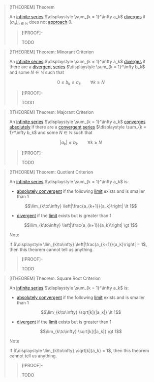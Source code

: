 >[!THEOREM] Theorem
>
>An [infinite series](../Infinite%20Series.md) $\displaystyle \sum_{k = 1}^\infty a_k$ [diverges](Divergence%20of%20an%20Infinite%20Series.md) if $(a_n)_{n\in \mathbb{N}}$ does not [approach](../../Real%20Sequences/Limits%20of%20Sequences/Convergence%20of%20Real%20Sequences.md) $0$.
>
>>[!PROOF]-
>>
>>TODO
>>

>[!THEOREM] Theorem: Minorant Criterion
>
>An [infinite series](../Infinite%20Series.md) $\displaystyle \sum_{k = 1}^\infty a_k$ [diverges](Divergence%20of%20an%20Infinite%20Series.md) if there are a [divergent](Divergence%20of%20an%20Infinite%20Series.md) [series](../Infinite%20Series.md) $\displaystyle \sum_{k = 1}^\infty b_k$ and some $N \in \mathbb{N}$ such that
>
>$$0 \le b_k \le a_k \qquad \forall k \ge N$$
>
>>[!PROOF]-
>>
>>TODO
>>
>

>[!THEOREM] Theorem: Majorant Criterion
>
>An [infinite series](../Infinite%20Series.md) $\displaystyle \sum_{k = 1}^\infty a_k$  [converges absolutely](Absolute%20Convergence%20of%20an%20Infinite%20Series.md) if there are a [convergent](Convergence%20of%20an%20Infinite%20Series.md) [series](../Infinite%20Series.md) $\displaystyle \sum_{k = 1}^\infty b_k$ and some $N \in \mathbb{N}$ such that
>
>$$|a_k| \le b_k \qquad \forall k\ge N$$
>
>>[!PROOF]-
>>
>>TODO
>>

>[!THEOREM] Theorem: Quotient Criterion
>
>An [infinite series](../Infinite%20Series.md) $\displaystyle \sum_{k = 1}^\infty a_k$ is:
>- [absolutely convergent](Absolute%20Convergence%20of%20an%20Infinite%20Series.md) if the following [limit](../../Real%20Functions/Limits%20of%20Functions/Real%20Limits%20of%20a%20Function.md) exists and is smaller than $1$
>
>$$\lim_{k\to\infty} \left|\frac{a_{k+1}}{a_k}\right| \lt 1$$
>
>- [divergent](Divergence%20of%20an%20Infinite%20Series.md) if the [limit](../../Real%20Functions/Limits%20of%20Functions/Real%20Limits%20of%20a%20Function.md) exists but is greater than $1$
>
>$$\lim_{k\to\infty} \left|\frac{a_{k+1}}{a_k}\right| \gt 1$$
>
>>[!NOTE]
>>
>>If $\displaystyle \lim_{k\to\infty} \left|\frac{a_{k+1}}{a_k}\right| = 1$, then this theorem cannot tell us anything.
>>
>
>>[!PROOF]-
>>
>>TODO
>>
>

>[!THEOREM] Theorem: Square Root Criterion
>
>An [infinite series](../Infinite%20Series.md) $\displaystyle \sum_{k = 1}^\infty a_k$ is:
>- [absolutely convergent](Absolute%20Convergence%20of%20an%20Infinite%20Series.md) if the following [limit](../../Real%20Functions/Limits%20of%20Functions/Real%20Limits%20of%20a%20Function.md) exists and is smaller than $1$
>
>$$\lim_{k\to\infty} \sqrt[k]{|a_k|} \lt 1$$
>
>- [divergent](Divergence%20of%20an%20Infinite%20Series.md) if the [limit](../../Real%20Functions/Limits%20of%20Functions/Real%20Limits%20of%20a%20Function.md) exists but is greater than $1$
>
>$$\lim_{k\to\infty} \sqrt[k]{|a_k|} \gt 1$$
>
>>[!NOTE]
>>
>>If $\displaystyle \lim_{k\to\infty} \sqrt[k]{a_k} = 1$, then this theorem cannot tell us anything.
>>
>
>>[!PROOF]-
>>
>>TODO
>>
>